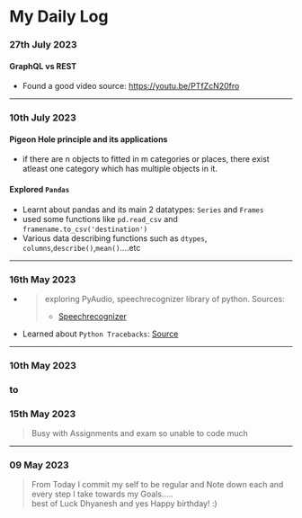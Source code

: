 # My Daily Log

### 27th July 2023
#### GraphQL vs REST
- Found a good video source: https://youtu.be/PTfZcN20fro


<hr/>

### 10th July 2023

#### Pigeon Hole principle and its applications
- if there are n objects to fitted in m categories or places, there exist atleast one category which has multiple objects in it.

#### Explored `Pandas`
- Learnt about pandas and its main 2 datatypes: `Series` and `Frames`
- used some functions like `pd.read_csv` and `framename.to_csv('destination')`
- Various data describing functions such as `dtypes`, `columns`,`describe()`,`mean()`....etc

<hr/>

### 16th May 2023

- > exploring PyAudio, speechrecognizer library of python.
    > Sources:
    >
    > - [Speechrecognizer](https://pypi.org/project/SpeechRecognition/)
    >
- Learned about ``Python Tracebacks``: [Source](https://realpython.com/python-traceback/)


<hr/>

### 10th May 2023

### to

### 15th May 2023
>
> Busy with Assignments and exam so unable to code much


<hr/>


### 09 May 2023
>
> From Today I commit my self to be regular and Note down each and every step I take towards my Goals.....
<br>best of Luck Dhyanesh and yes Happy birthday! :)
